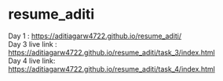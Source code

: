 # resume_aditi
Day 1 : https://aditiagarw4722.github.io/resume_aditi/
<br>
Day 3 live link : https://aditiagarw4722.github.io/resume_aditi/task_3/index.html
<br>
Day 4 live link: https://aditiagarw4722.github.io/resume_aditi/task_4/index.html
